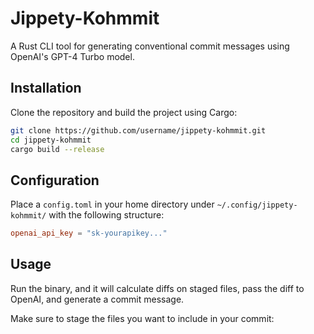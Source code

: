 # Jippety-Kohmmit

A Rust CLI tool for generating conventional commit messages using OpenAI's GPT-4 Turbo model.

## Installation

Clone the repository and build the project using Cargo:

```bash
git clone https://github.com/username/jippety-kohmmit.git
cd jippety-kohmmit
cargo build --release
```

## Configuration

Place a `config.toml` in your home directory under `~/.config/jippety-kohmmit/` with the following structure:

```toml
openai_api_key = "sk-yourapikey..."
```

## Usage

Run the binary, and it will calculate diffs on staged files, pass the diff to OpenAI, and generate a commit message.

Make sure to stage the files you want to include in your commit: